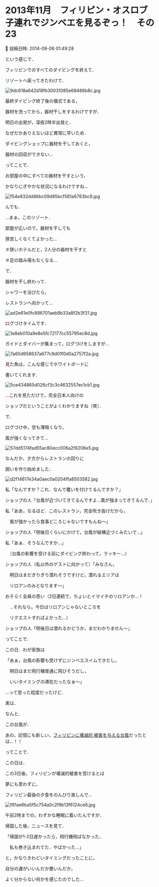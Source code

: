 # 2013年11月　フィリピン・オスロブ　子連れでジンベエを見るぞっ！　その23

📅 投稿日時: 2014-08-06 01:49:28

という感じで．





フィリピンでのすべてのダイビングを終えて．


リゾートへ戻ってきたわけで．




![9dc618a642d18fb30031085e68486b8c.jpg](images/9dc618a642d18fb30031085e68486b8c.jpg)




最終ダイビング終了後の儀式である，


器材を洗ってから，器材干しをするわけですが．





明日の出発が，深夜2時半出発と．


なぜだかありえないほど異常に早いため．


ダイビングショップに器材を干しておくと，


器材の回収ができない…


ってことで．





お部屋の中にすべての器材を干すという，


かなりにぎやかな状況になるわけですね…




![f54e832dd86bc09d85bcf581a6783bc9.jpg](images/f54e832dd86bc09d85bcf581a6783bc9.jpg)




んでも．


…まぁ，このリゾート．


部屋が広いので，器材を干しても


狭苦しくなくてよかった…


＃狭いホテルだと，2人分の器材を干すと


＃足の踏み場もなくなる…





で．


器材を干し終わって．


シャワーを浴びたら，


レストランへ向かって…




![ad2e61e0fc886701aeb8b33a8f2b3f31.jpg](images/ad2e61e0fc886701aeb8b33a8f2b3f31.jpg)




ログづけタイムです．




![1e8eb010a9e8e5fc72177cc55795ec8d.jpg](images/1e8eb010a9e8e5fc72177cc55795ec8d.jpg)




ガイドとダイバーが集まって，ログづけをしますが…




![7a60d958637a677c9d01f0d0a2757f2a.jpg](images/7a60d958637a677c9d01f0d0a2757f2a.jpg)




見た魚は，こんな感じでホワイトボードに


書いてくれます．




![5ce434865d026cf3c3c4632557ec1cb1.jpg](images/5ce434865d026cf3c3c4632557ec1cb1.jpg)




…これを見ただけで，完全日本人向けの


ショップだということがよくわかりますね（笑）．





で．


ログづけ中，空も薄暗くなり，


風が強くなってきて…




![57dd5174fad55ac80ecc006a2f8206e5.jpg](images/57dd5174fad55ac80ecc006a2f8206e5.jpg)




なんだか，夕方からレストランの回りに


囲いを作り始めました．




![d2f14617e34a0aec0a0204ffa8503582.jpg](images/d2f14617e34a0aec0a0204ffa8503582.jpg)







私「なんですか？これ．なんで覆いを付けてるんですか？」





ショップの人「台風が近づいてきてるんですよ…風が強まってきてるんで．」





私「ああ，なるほど．このレストラン，完全吹き抜けだから，


　風が強かったら食事どころじゃないですもんね～」





ショップの人「明後日くらいにかけて，台風が結構近づくみたいで…」





私「あぁ．そうなんですか…」


　（台風の影響を受ける前にダイビング終わって，ラッキー…）





ショップの人（私以外のゲストに向かって）「みなさん，


　明日はまだぎりぎり潜れそうですけど，潜れるエリアは


　リロアンのみとなります～」





おそらく全員の思い（2日連続で，ちょいとイマイチのリロアンか…！


　…それなら，今日はリロアンじゃないところを


　リクエストすればよかった…）





ショップの人「明後日は潜れるかどうか，まだわかりません～」





ってことで．


この日．わが家族は





「あぁ，台風の影響も受けずにジンベエスイムできたし，


　明日はまだ飛行機普通に飛びそうだし，


　いいタイミングの滞在だったなぁ～」





…って思った程度だったけど．





実は．


なんと．


この台風が．


あの，記憶にも新しい，[フィリピンに壊滅的
被害を与える台風](http://matome.naver.jp/odai/2138405067721071201)だったとは…！！





ってことで．


この日は．


この3日後，フィリピンが壊滅的被害を受けるとは


夢にも思わずに，


フィリピン最後の夕食をのんびり楽しんで…




![f91ae6ba5f5c754a0c2f9b13f6124ce6.jpg](images/f91ae6ba5f5c754a0c2f9b13f6124ce6.jpg)




午前2時までの，わずかな睡眠に着いたんですが．





帰国した後，ニュースを見て．


「帰国が1-2日遅かったら，飛行機飛ばなかった．


　私も巻き込まれてた．やばかった…」


と，かなりきわどいタイミングだったことに，


自分の運がいいんだか悪いんだか，


よく分からない何かを感じたのでした…

